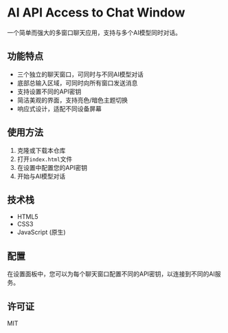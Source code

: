 # AI API Access to Chat Window

一个简单而强大的多窗口聊天应用，支持与多个AI模型同时对话。

## 功能特点

- 三个独立的聊天窗口，可同时与不同AI模型对话
- 底部总输入区域，可同时向所有窗口发送消息
- 支持设置不同的API密钥
- 简洁美观的界面，支持亮色/暗色主题切换
- 响应式设计，适配不同设备屏幕

## 使用方法

1. 克隆或下载本仓库
2. 打开`index.html`文件
3. 在设置中配置您的API密钥
4. 开始与AI模型对话

## 技术栈

- HTML5
- CSS3
- JavaScript (原生)

## 配置

在设置面板中，您可以为每个聊天窗口配置不同的API密钥，以连接到不同的AI服务。

## 许可证

MIT